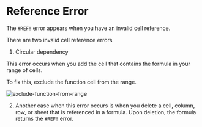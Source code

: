 ﻿# Reference Error

The `#REF!` error appears when you have an invalid cell reference.

There are two invalid cell reference errors

1. Circular dependency

This error occurs when you add the cell that contains the formula in your range of cells.

To fix this, exclude the function cell from the range.

![exclude-function-from-range](https://img.enkipro.com/e28a2108f806ad0dca4ed7ee8a2da3a7.gif)

2. Another case when this error occurs is when you delete a cell, column, row, or sheet that is referenced in a formula. Upon deletion, the formula returns the `#REF!` error.
